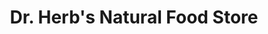 ---
title: "Dr. Herb's Natural Food Store"
url: /hickory/dr-herbs-natural-food-store/
shop: Bioladen
---